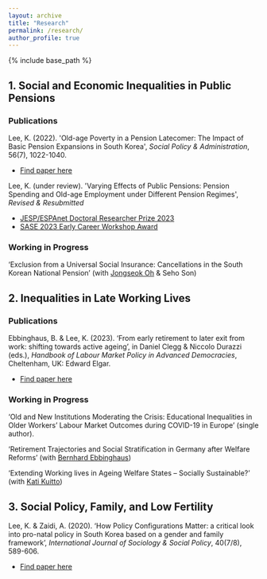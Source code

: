 ```yaml
---
layout: archive
title: "Research"
permalink: /research/
author_profile: true
---
```

{% include base_path %}


## 1. Social and Economic Inequalities in Public Pensions

### Publications
Lee, K. (2022). 'Old-age Poverty in a Pension Latecomer: The Impact of Basic Pension Expansions in South Korea', *Social Policy & Administration*, 56(7), 1022-1040.
* [Find paper here](https://doi.org/10.1111/spol.12829)

Lee, K. (under review). 'Varying Effects of Public Pensions: Pension Spending and Old-age Employment under Different Pension Regimes', *Revised & Resubmitted*
* [JESP/ESPAnet Doctoral Researcher Prize 2023](https://espanet.org/2022/09/30/jesp-espanet-doctoral-researcher-prize-3/)
* [SASE 2023 Early Career Workshop Award](https://sase.org/events/early-career-workshop/)

### Working in Progress
‘Exclusion from a Universal Social Insurance: Cancellations in the South Korean National Pension’ (with [Jongseok Oh](https://sites.google.com/view/jongseokoh) & Seho Son)


## 2. Inequalities in Late Working Lives

### Publications
Ebbinghaus, B. & Lee, K. (2023). ‘From early retirement to later exit from work: shifting towards active ageing’, in Daniel Clegg & Niccolo Durazzi (eds.), *Handbook of Labour Market Policy in Advanced Democracies*, Cheltenham, UK: Edward Elgar.
* [Find paper here](https://www.elgaronline.com/doi/10.4337/9781800880887.00030)

### Working in Progress
‘Old and New Institutions Moderating the Crisis: Educational Inequalities in Older Workers’ Labour Market Outcomes during COVID-19 in Europe’ (single author).

‘Retirement Trajectories and Social Stratification in Germany after Welfare Reforms’ (with [Bernhard Ebbinghaus](https://ebbinghaus.blog/))

‘Extending Working lives in Ageing Welfare States – Socially Sustainable?’ (with [Kati Kuitto](https://scholar.google.com/citations?user=RProMSUAAAAJ&hl=en))


## 3. Social Policy, Family, and Low Fertility
Lee, K. & Zaidi, A. (2020). ‘How Policy Configurations Matter: a critical look into pro-natal policy in South Korea based on a gender and family framework’, *International Journal of Sociology & Social Policy*, 40(7/8), 589-606.
* [Find paper here](https://doi.org/10.1108/IJSSP-12-2019-0260)

